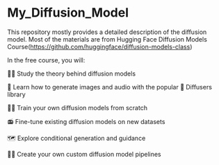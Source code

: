 # My_Diffusion_Model
This repository mostly provides a detailed description of the diffusion model.
Most of the materials are from Hugging Face Diffusion Models Course(https://github.com/huggingface/diffusion-models-class)

In the free course, you will:

👩‍🎓 Study the theory behind diffusion models

🧨 Learn how to generate images and audio with the popular 🤗 Diffusers library

🏋️‍♂️ Train your own diffusion models from scratch

📻 Fine-tune existing diffusion models on new datasets

🗺 Explore conditional generation and guidance

🧑‍🔬 Create your own custom diffusion model pipelines



